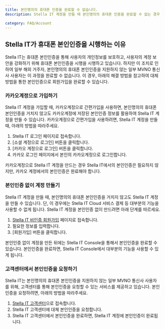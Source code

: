```yaml
---
title: 본인명의의 휴대폰 인증을 완료할 수 없습니다.
description: Stella IT 계정을 만들 때 본인명의의 휴대폰 인증을 완료할 수 없는 경우 해결 방법을 알아보세요.

category: FAQ/Account
---
```


## Stella IT가 휴대폰 본인인증을 시행하는 이유
Stella IT는 휴대폰 본인인증을 통해 사용자의 개인정보를 보호하고, 사용자의 계정 보안을 강화하기 위해 휴대폰 본인인증을 시행을 시행하고 있습니다.
하지만 이 조치로 인하여 일부 해외 거주자, 본인명의의 휴대폰 본인인증을 지원하지 않는 일부 MVNO 통신사 사용자는 이 과정을 완료할 수 없습니다. 이 경우, 아래의 해결 방법을 참고하여 대체 방법을 통한 본인인증으로 회원가입을 완료할 수 있습니다.

### 카카오계정으로 가입하기
Stella IT 계정을 가입할 때, 카카오계정으로 간편가입을 사용하면, 본인명의의 휴대폰 본인인증을 거치지 않고도 카카오계정에 저장된 본인인증 정보를 활용하여 Stella IT 계정을 만들 수 있습니다.
카카오계정으로 간편가입을 사용하려면, Stella IT 계정을 만들 때, 아래의 방법을 따라주세요.

1. Stella IT 로그인 페이지로 접속합니다.
2. [소셜 계정으로 로그인] 버튼을 클릭합니다.
3. [카카오 계정으로 로그인] 버튼을 클릭합니다.
4. 카카오 로그인 페이지에서 본인의 카카오계정으로 로그인합니다.

카카오계정으로 Stella IT 계정을 만드는 경우 Stella IT에서의 본인인증은 필요하지 않지만, 카카오 계정에서의 본인인증은 완료해야 합니다.

### 본인인증 없이 계정 만들기
Stella IT 계정을 만들 때, 본인명의의 휴대폰 본인인증을 거치지 않고도 Stella IT 계정을 만들 수 있습니다.
단, 이 경우에는 Stella IT Cloud 서비스 결제 등 대부분의 기능을 사용할 수 없게 됩니다. Stella IT 계정을 본인인증 없이 만드려면 아래 단계를 따르세요.

1. [Stella IT 비인증 회원가입](https://accounts.stella-it.com/register) 페이지로 접속합니다.
2. 필요한 정보를 입력합니다.
3. [회원가입] 버튼을 클릭합니다.

본인인증 없이 계정을 만든 뒤에는 Stella IT Console을 통해서 본인인증을 완료할 수 있습니다. 본인인증을 완료하면, Stella IT Console에서 대부분의 기능을 사용할 수 있게 됩니다.

### 고객센터에서 본인인증을 요청하기
Stella IT는 본인명의의 휴대폰 본인인증을 지원하지 않는 일부 MVNO 통신사 사용자를 위해, 고객센터를 통해 본인인증을 요청할 수 있는 서비스를 제공하고 있습니다.
본인인증을 요청하려면, 아래의 방법을 따라주세요.

1. [Stella IT 고객센터](https://stella-it.channel.io)으로 접속합니다.
2. Stella IT 고객센터에 대체 본인인증을 요청합니다.
4. Stella IT 고객센터에서 본인인증을 완료하면, Stella IT 계정에 본인인증이 완료됩니다.